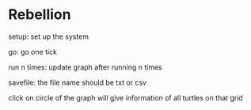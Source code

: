 # Rebellion

setup: set up the system

go: go one tick

run n times: update graph after running n times

savefile: the file name should be txt or csv

click on circle of the graph will give information of all turtles on that grid
